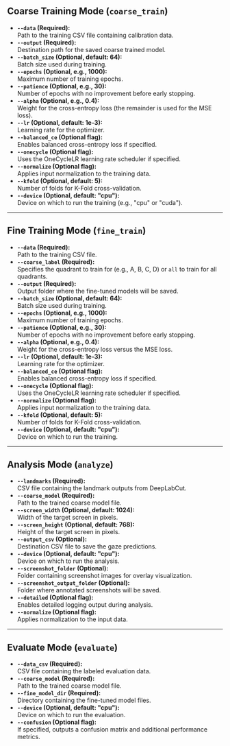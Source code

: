 ## Coarse Training Mode (`coarse_train`)

- **`--data` (Required):**  
  Path to the training CSV file containing calibration data.
- **`--output` (Required):**  
  Destination path for the saved coarse trained model.
- **`--batch_size` (Optional, default: 64):**  
  Batch size used during training.
- **`--epochs` (Optional, e.g., 1000):**  
  Maximum number of training epochs.
- **`--patience` (Optional, e.g., 30):**  
  Number of epochs with no improvement before early stopping.
- **`--alpha` (Optional, e.g., 0.4):**  
  Weight for the cross-entropy loss (the remainder is used for the MSE loss).
- **`--lr` (Optional, default: 1e-3):**  
  Learning rate for the optimizer.
- **`--balanced_ce` (Optional flag):**  
  Enables balanced cross-entropy loss if specified.
- **`--onecycle` (Optional flag):**  
  Uses the OneCycleLR learning rate scheduler if specified.
- **`--normalize` (Optional flag):**  
  Applies input normalization to the training data.
- **`--kfold` (Optional, default: 5):**  
  Number of folds for K-Fold cross-validation.
- **`--device` (Optional, default: "cpu"):**  
  Device on which to run the training (e.g., "cpu" or "cuda").

---

## Fine Training Mode (`fine_train`)

- **`--data` (Required):**  
  Path to the training CSV file.
- **`--coarse_label` (Required):**  
  Specifies the quadrant to train for (e.g., A, B, C, D) or `all` to train for all quadrants.
- **`--output` (Required):**  
  Output folder where the fine-tuned models will be saved.
- **`--batch_size` (Optional, default: 64):**  
  Batch size used during training.
- **`--epochs` (Optional, e.g., 1000):**  
  Maximum number of training epochs.
- **`--patience` (Optional, e.g., 30):**  
  Number of epochs with no improvement before early stopping.
- **`--alpha` (Optional, e.g., 0.4):**  
  Weight for the cross-entropy loss versus the MSE loss.
- **`--lr` (Optional, default: 1e-3):**  
  Learning rate for the optimizer.
- **`--balanced_ce` (Optional flag):**  
  Enables balanced cross-entropy loss if specified.
- **`--onecycle` (Optional flag):**  
  Uses the OneCycleLR learning rate scheduler if specified.
- **`--normalize` (Optional flag):**  
  Applies input normalization to the training data.
- **`--kfold` (Optional, default: 5):**  
  Number of folds for K-Fold cross-validation.
- **`--device` (Optional, default: "cpu"):**  
  Device on which to run the training.

---

## Analysis Mode (`analyze`)

- **`--landmarks` (Required):**  
  CSV file containing the landmark outputs from DeepLabCut.
- **`--coarse_model` (Required):**  
  Path to the trained coarse model file.
- **`--screen_width` (Optional, default: 1024):**  
  Width of the target screen in pixels.
- **`--screen_height` (Optional, default: 768):**  
  Height of the target screen in pixels.
- **`--output_csv` (Optional):**  
  Destination CSV file to save the gaze predictions.
- **`--device` (Optional, default: "cpu"):**  
  Device on which to run the analysis.
- **`--screenshot_folder` (Optional):**  
  Folder containing screenshot images for overlay visualization.
- **`--screenshot_output_folder` (Optional):**  
  Folder where annotated screenshots will be saved.
- **`--detailed` (Optional flag):**  
  Enables detailed logging output during analysis.
- **`--normalize` (Optional flag):**  
  Applies normalization to the input data.

---

## Evaluate Mode (`evaluate`)

- **`--data_csv` (Required):**  
  CSV file containing the labeled evaluation data.
- **`--coarse_model` (Required):**  
  Path to the trained coarse model file.
- **`--fine_model_dir` (Required):**  
  Directory containing the fine-tuned model files.
- **`--device` (Optional, default: "cpu"):**  
  Device on which to run the evaluation.
- **`--confusion` (Optional flag):**  
  If specified, outputs a confusion matrix and additional performance metrics.
